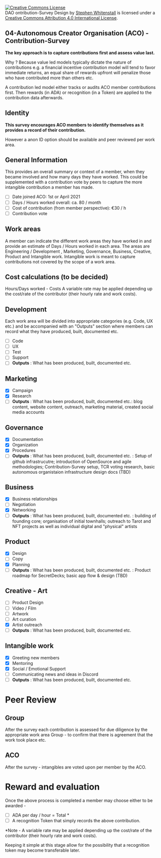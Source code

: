 
<a rel="license" href="http://creativecommons.org/licenses/by/4.0/"><img alt="Creative Commons License" style="border-width:0" src="https://i.creativecommons.org/l/by/4.0/88x31.png" /></a><br /><span xmlns:dct="http://purl.org/dc/terms/" href="http://purl.org/dc/dcmitype/Text" property="dct:title" rel="dct:type">DAO ontribution-Survey Design</span> by <a xmlns:cc="http://creativecommons.org/ns#" href="https://github.com/Quality-Assurance-DAO" property="cc:attributionName" rel="cc:attributionURL">Stephen Whitenstall</a> is licensed under a <a rel="license" href="http://creativecommons.org/licenses/by/4.0/">Creative Commons Attribution 4.0 International License</a>.

## 04-Autonomous Creator Organisation (ACO) - Contribution-Survey

**The key approach is to capture contributions first and assess value last.** 

Why ? Because value led models typically dictate the nature of contributions e.g. a financial incentive contribution model will tend to favor immediate returns, an equal share of rewards upfront will penalize those who have contributed more than others etc.

A contribution led model either tracks or audits ACO member contributions first. Then rewards (in ADA) or recognition (in a Token) are applied to the contribution data afterwards.

## Identity

**This survey encourages ACO members to identify themselves as it provides a record of their contribution.**

However a anon ID option should be available and peer reviewed per work area.

## General Information

This provides an overall summary or context of a member, when they became involved and how many days they have worked.
This could be supplemented with a contribution vote by peers to capture the more intangible contribution a member has made. 

- [ ] Date joined ACO: 1st or April 2021
- [ ] Days / Hours worked overall: ca. 80 / month
- [ ] Cost of contribution (from member perspective): €30 / h
- [ ] Contribution vote

## Work areas

A member can indicate the different work areas they have worked in and provide an estimate of Days / Hours worked in each area.
The areas are Engineering / Development , Marketing, Governance, Business, Creative, Product and Intangible work.
Intangible work is meant to capture contributions not covered by the scope of a work area.

## Cost calculations (to be decided)

Hours/Days worked - Costs
A variable rate may be applied depending up the cost/rate of the contributor (their hourly rate and work costs).

## Development 

Each work area will be divided into appropriate categories (e.g. Code, UX etc.) and be accompanied with an "Outputs" section where members can record what they have produced, built, documented etc.

- [ ] Code
- [ ] UX
- [ ] Test
- [ ] Support
- [ ] **Outputs** : What has been produced, built, documented etc.

## Marketing 

-  [x] Campaign
-  [x] Research
- [ ] **Outputs** : What has been produced, built, documented etc.: blog content, website content, outreach, marketing material, created social media accounts

## Governance

- [x] Documentation
- [x] Organization
- [x] Procedures
- [ ] **Outputs** : What has been produced, built, documented etc. : Setup of github infrastrucutre; introduction of OpenSource and agile methodologies; Contribution-Survey setup, TCR voting research, basic autonomous organistaion infrastructure design docs (TBD)

## Business

- [x] Business relationships
- [ ] Negotiation
- [x] Networking
- [ ] **Outputs** : What has been produced, built, documented etc. : building of founding core; organisation of initial townhalls; outreach to Tarot and NFT projects as well as individual digital and "physical" artists

## Product

- [x] Design
- [ ] Copy
- [x] Planning
- [ ] **Outputs** : What has been produced, built, documented etc. : Product roadmap for SecretDecks; basic app flow & design (TBD)

## Creative - Art

- [ ] Product Design
- [ ] Video / Film
- [ ] Artwork
- [ ] Art curation
- [x] Artist outreach
- [ ] **Outputs** : What has been produced, built, documented etc.

## Intangible work

- [x] Greeting new members
- [x] Mentoring
- [x] Social / Emotional Support
- [ ] Communicating news and ideas in Discord
- [ ] **Outputs** : What has been produced, built, documented etc.

# Peer Review

## Group

After the survey each contribution is assessed for due diligence by the appropriate work area Group - to confirm that there is agreement that the work took place etc.

## ACO

After the survey - intangibles are voted upon per member by the ACO.

# Reward and evaluation

Once the above process is completed a member may choose either to be awarded - 

- [ ] ADA per day / hour = Total *
- [ ] A recognition Token that simply records the above contribution.

*Note - A variable rate may be applied depending up the cost/rate of the contributor (their hourly rate and work costs).

Keeping it simple at this stage allow for the possibility  that a recognition token may become transferable later.
